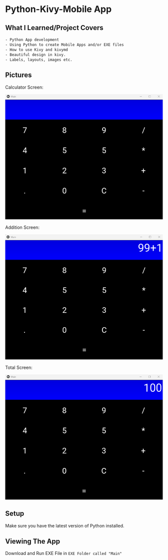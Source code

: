 # Python-Kivy-Mobile App
 



## What I Learned/Project Covers

```
- Python App development
- Using Python to create Mobile Apps and/or EXE files
- How to use Kivy and kivymd
- Beautiful design in kivy.
- Labels, layouts, images etc.
```


## Pictures

Calculator Screen:

<img src = "images/home.png" width = 550 height= 400> 

Addition Screen:

<img src = "images/adding1.png" width = 550 height= 400> 

Total Screen:

<img src = "images/total.png" width = 550 height= 400> 


## Setup 

Make sure you have the latest version of Python installed.


## Viewing The App

Download and Run EXE File in `EXE Folder called "Main"`
